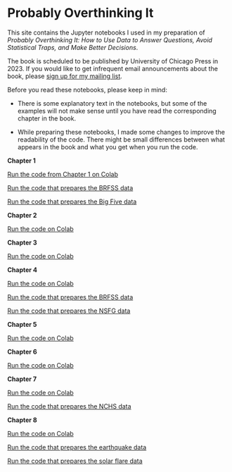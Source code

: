 # Probably Overthinking It

This site contains the Jupyter notebooks I used in my preparation of *Probably Overthinking It: How to Use Data to Answer Questions, Avoid Statistical Traps, and Make Better Decisions*.

The book is scheduled to be published by University of Chicago Press in 2023.
If you would like to get infrequent email announcements about the book, please
[sign up for my mailing list](http://eepurl.com/h0nfbX).

Before you read these notebooks, please keep in mind:

* There is some explanatory text in the notebooks, but some of the examples will not make sense until you have read the corresponding chapter in the book.

* While preparing these notebooks, I made some changes to improve the readability of the code. There might be small differences between what appears in the book and what you get when you run the code.

**Chapter 1**

[Run the code from Chapter 1 on Colab](https://colab.research.google.com/github/AllenDowney/ProbablyOverthinkingIt/blob/book/notebooks/gaussian.ipynb)

[Run the code that prepares the BRFSS data](https://colab.research.google.com/github/AllenDowney/ProbablyOverthinkingIt/blob/book/notebooks/clean_brfss.ipynb)

[Run the code that prepares the Big Five data](https://colab.research.google.com/github/AllenDowney/ProbablyOverthinkingIt/blob/book/notebooks/clean_big_five.ipynb)


**Chapter 2**

[Run the code on Colab](https://colab.research.google.com/github/AllenDowney/ProbablyOverthinkingIt/blob/book/notebooks/inspection.ipynb)


**Chapter 3**

[Run the code on Colab](https://colab.research.google.com/github/AllenDowney/ProbablyOverthinkingIt/blob/book/notebooks/preston.ipynb)


**Chapter 4**

[Run the code on Colab](https://colab.research.google.com/github/AllenDowney/ProbablyOverthinkingIt/blob/book/notebooks/lognormal.ipynb)

[Run the code that prepares the BRFSS data](https://colab.research.google.com/github/AllenDowney/ProbablyOverthinkingIt/blob/book/notebooks/clean_brfss.ipynb)

[Run the code that prepares the NSFG data](https://colab.research.google.com/github/AllenDowney/ProbablyOverthinkingIt/blob/book/notebooks/nsfg_clean.ipynb)


**Chapter 5**

[Run the code on Colab](https://colab.research.google.com/github/AllenDowney/ProbablyOverthinkingIt/blob/book/notebooks/nbue.ipynb)


**Chapter 6**

[Run the code on Colab](https://colab.research.google.com/github/AllenDowney/ProbablyOverthinkingIt/blob/book/notebooks/berkson.ipynb)


**Chapter 7**

[Run the code on Colab](https://colab.research.google.com/github/AllenDowney/ProbablyOverthinkingIt/blob/book/notebooks/birthweight.ipynb)

[Run the code that prepares the NCHS data](https://colab.research.google.com/github/AllenDowney/ProbablyOverthinkingIt/blob/book/notebooks/clean_nchs.ipynb)


**Chapter 8**

[Run the code on Colab](https://colab.research.google.com/github/AllenDowney/ProbablyOverthinkingIt/blob/book/notebooks/longtail.ipynb)

[Run the code that prepares the earthquake data](https://colab.research.google.com/github/AllenDowney/ProbablyOverthinkingIt/blob/book/notebooks/clean_quake.ipynb)

[Run the code that prepares the solar flare data](https://colab.research.google.com/github/AllenDowney/ProbablyOverthinkingIt/blob/book/notebooks/clean_flare.ipynb)